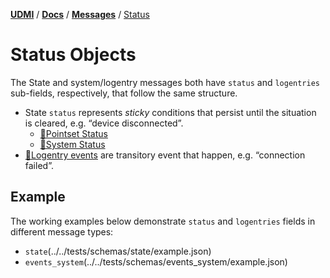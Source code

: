 [**UDMI**](../../) / [**Docs**](../) / [**Messages**](./) / [Status](#)

# Status Objects

The State and system/logentry messages both have `status` and `logentries` sub-fields, respectively, that
follow the same structure.

- State `status` represents _sticky_ conditions that persist until the situation is cleared, e.g.
  “device disconnected”.
    - [🧬Pointset Status](../../gencode/docs/state.html#pointset_points_pattern1_status) 
    - [🧬System Status](../../gencode/docs/state.html#system_status)
- [🧬Logentry events](../../gencode/docs/events_system.html#logentries) are transitory event that
  happen, e.g. “connection failed”.

## Example

The working examples below demonstrate `status` and `logentries` fields in different message types:
- `state`(../../tests/schemas/state/example.json)
- `events_system`(../../tests/schemas/events_system/example.json)
